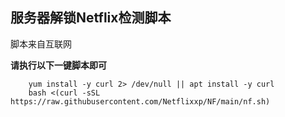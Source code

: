 **服务器解锁Netflix检测脚本**
----------------

脚本来自互联网

**请执行以下一键脚本即可**
```
    yum install -y curl 2> /dev/null || apt install -y curl
    bash <(curl -sSL https://raw.githubusercontent.com/Netflixxp/NF/main/nf.sh)
```
